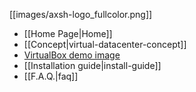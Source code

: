 [[images/axsh-logo_fullcolor.png]]

+ [[Home Page|Home]]
+ [[Concept|virtual-datacenter-concept]]
+ [VirtualBox demo image](http://wakameusersgroup.org/demo_image.html)
+ [[Installation guide|install-guide]]
+ [[F.A.Q.|faq]]
